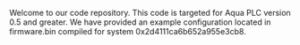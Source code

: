 Welcome to our code repository.
This code is targeted for Aqua PLC version 0.5 and greater.
We have provided an example configuration located in firmware.bin compiled for system 0x2d4111ca6b652a955e3cb8.